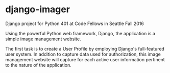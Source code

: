 # django-imager
Django project for Python 401 at Code Fellows in Seattle  Fall 2016

Using the powerful Python web framework, Django, the application is a 
simple image management website.  

The first task is to create a User Profile by employing Django's 
full-featured user system.  In addition to capture data used for 
authorization, this image management website will capture for each 
active user information pertinent to the nature of the application.  
